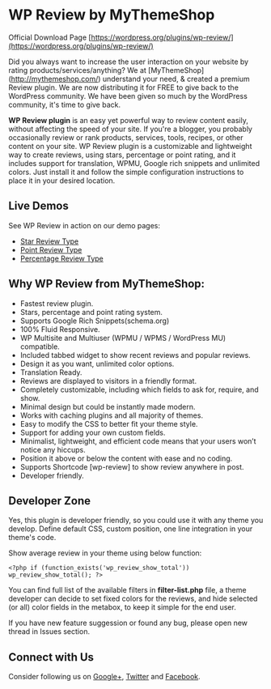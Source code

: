 # WP Review by MyThemeShop

Official Download Page [https://wordpress.org/plugins/wp-review/](https://wordpress.org/plugins/wp-review/)

Did you always want to increase the user interaction on your website by rating products/services/anything? We at [MyThemeShop] (http://mythemeshop.com/) understand your need, & created a premium Review plugin. We are now distributing it for FREE to give back to the WordPress community. We have been given so much by the WordPress community, it's time to give back.

**WP Review plugin** is an easy yet powerful way to review content easily, without affecting the speed of your site. If you're a blogger, you probably occasionally review or rank products, services, tools, recipes, or other content on your site. WP Review plugin is a customizable and lightweight way to create reviews, using stars, percentage or point rating, and it includes support for translation, WPMU, Google rich snippets and unlimited colors. Just install it and follow the simple configuration instructions to place it in your desired location.

## Live Demos

See WP Review in action on our demo pages:

* [Star Review Type](http://demo.mythemeshop.com/spike-gaming/2014/03/12/the-12-most-inspirational-female-characters-in-games/)
* [Point Review Type](http://demo.mythemeshop.com/spike-wedding/2014/03/13/top-10-wedding-guest-complaints/)
* [Percentage Review Type](http://demo.mythemeshop.com/spike-health/2014/02/27/high-calorie-foods-you-should-never-eat-before-going-to-bed/)

## Why WP Review from MyThemeShop:

* Fastest review plugin.
* Stars, percentage and point rating system.
* Supports Google Rich Snippets(schema.org)
* 100% Fluid Responsive.
* WP Multisite and Multiuser (WPMU / WPMS / WordPress MU) compatible.
* Included tabbed widget to show recent reviews and popular reviews.
* Design it as you want, unlimited color options.
* Translation Ready.
* Reviews are displayed to visitors in a friendly format.
* Completely customizable, including which fields to ask for, require, and show.
* Minimal design but could be instantly made modern.
* Works with caching plugins and all majority of themes.
* Easy to modify the CSS to better fit your theme style.
* Support for adding your own custom fields.
* Minimalist, lightweight, and efficient code means that your users won’t notice any hiccups.
* Position it above or below the content with ease and no coding.
* Supports Shortcode [wp-review] to show review anywhere in post.
* Developer friendly.

## Developer Zone

Yes, this plugin is developer friendly, so you could use it with any theme you develop. Define default CSS, custom position, one line integration in your theme's code.

Show average review in your theme using below function:

```<?php if (function_exists('wp_review_show_total')) wp_review_show_total(); ?>```

You can find full list of the available filters in **filter-list.php** file, a theme developer can decide to set fixed colors for the reviews, and hide selected (or all) color fields in the metabox, to keep it simple for the end user.

If you have new feature suggession or found any bug, please open new thread in Issues section.

## Connect with Us

Consider following us on [Google+](https://plus.google.com/+Mythemeshop/), [Twitter](https://twitter.com/MyThemeShopTeam) and [Facebook](https://www.facebook.com/MyThemeShop).